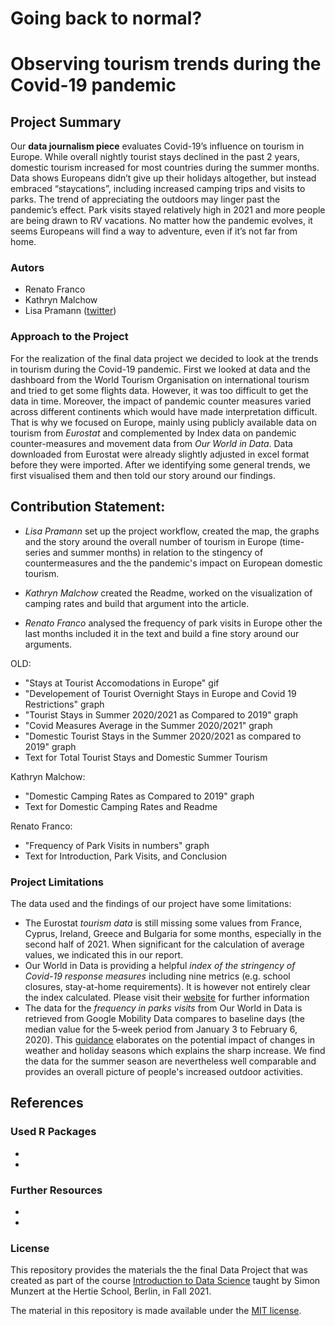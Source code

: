 # Going back to normal? 
# Observing tourism trends during the Covid-19 pandemic 

## Project Summary

Our **data journalism piece** evaluates Covid-19’s influence on tourism in Europe. While overall nightly tourist stays declined in the past 2 years, domestic tourism increased for most countries during the summer months. Data shows Europeans didn’t give up their holidays altogether, but instead embraced “staycations”, including increased camping trips and visits to parks. The trend of appreciating the outdoors may linger past the pandemic’s effect. Park visits stayed relatively high in 2021 and more people are being drawn to RV vacations. No matter how the pandemic evolves, it seems Europeans will find a way to adventure, even if it’s not far from home. 

### Autors 

- Renato Franco
- Kathryn Malchow
- Lisa Pramann ([twitter](https://twitter.com/pramannlisa))


### Approach to the Project 

For the realization of the final data project we decided to look at the trends in tourism during the Covid-19 pandemic. First we looked at data and the dashboard from the World Tourism Organisation on international tourism and tried to get some flights data. However, it was too difficult to get the data in time. Moreover, the impact of pandemic counter measures varied across different continents which would have made interpretation difficult. That is why we focused on Europe, mainly using publicly available data on tourism from *Eurostat* and complemented by Index data on pandemic counter-measures and movement data from *Our World in Data*. Data downloaded from Eurostat were already slightly adjusted in excel format before they were imported. After we identifying some general trends, we first visualised them and then told our story around our findings. 


## Contribution Statement:

- *Lisa Pramann* set up the project workflow, created the map, the graphs and the story around the overall number of tourism in Europe (time-series and summer months) in relation to the stingency of countermeasures and the the pandemic's impact on European domestic tourism. 

- *Kathryn Malchow* created the Readme, worked on the visualization of camping rates and build that argument into the article. 

- *Renato Franco* analysed the frequency of park visits in Europe other the last months included it in the text and build a fine story around our arguments. 


OLD: 
* "Stays at Tourist Accomodations in Europe" gif
* "Developement of Tourist Overnight Stays in Europe and Covid 19 Restrictions" graph
* "Tourist Stays in Summer 2020/2021 as Compared to 2019" graph
* "Covid Measures Average in the Summer 2020/2021" graph
* "Domestic Tourist Stays in the Summer 2020/2021 as compared to 2019" graph
* Text for Total Tourist Stays and Domestic Summer Tourism

Kathryn Malchow:
* "Domestic Camping Rates as Compared to 2019" graph
* Text for Domestic Camping Rates and Readme

Renato Franco:
* "Frequency of Park Visits in numbers" graph
* Text for Introduction, Park Visits, and Conclusion 

### Project Limitations 

The data used  and the findings of our project have some limitations: 

- The Eurostat *tourism data* is still missing some values from France, Cyprus, Ireland, Greece and Bulgaria for some months, especially in the second half of 2021. When significant for the calculation of average values, we indicated this in our report. 
- Our World in Data is providing a helpful *index of the stringency of Covid-19 response measures* including nine metrics (e.g. school closures,  stay-at-home requirements). It is however not entirely clear the index calculated. Please visit their [website](https://ourworldindata.org/covid-stringency-index) for further information  
- The data for the *frequency in parks visits* from Our World in Data is retrieved from Google Mobility Data compares to baseline days (the median value for the 5‑week period from January 3 to February 6, 2020). This [guidance](https://support.google.com/covid19-mobility/answer/9825414?hl=en&ref_topic=9822927) elaborates on the potential impact of changes in weather and holiday seasons which explains the sharp increase. We find the data for the summer season are nevertheless well comparable and provides an overall picture of people's increased outdoor activities.   


## References 

### Used R Packages 

*
*

### Further Resources 

*
*

### License

This repository provides the materials the the final Data Project that was created as part of the course [Introduction to Data Science](https://github.com/intro-to-data-science-21) taught by Simon Munzert at the Hertie School, Berlin, in Fall 2021.

The material in this repository is made available under the [MIT license](http://opensource.org/licenses/mit-license.php). 
